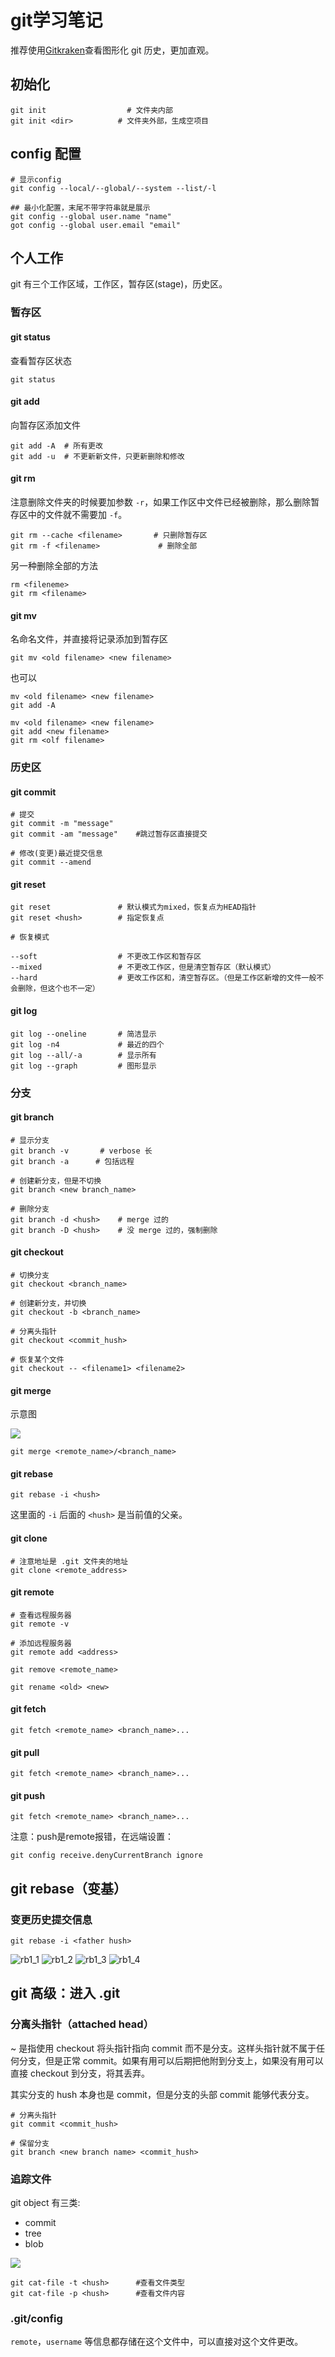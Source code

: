 # git学习笔记

推荐使用[Gitkraken](https://www.gitkraken.com/)查看图形化 git 历史，更加直观。

## 初始化

```
git init				  # 文件夹内部
git init <dir>			# 文件夹外部，生成空项目
```

## config 配置

```
# 显示config
git config --local/--global/--system --list/-l

## 最小化配置，末尾不带字符串就是展示
git config --global user.name "name"
got config --global user.email "email"
```

## 个人工作

git 有三个工作区域，工作区，暂存区(stage)，历史区。

### 暂存区


#### git status

查看暂存区状态

```
git status
```

#### git add

向暂存区添加文件

```
git add -A	# 所有更改
git add -u	# 不更新新文件，只更新删除和修改
```

#### git rm

注意删除文件夹的时候要加参数 `-r`，如果工作区中文件已经被删除，那么删除暂存区中的文件就不需要加 `-f`。

```
git rm --cache <filename>		# 只删除暂存区
git rm -f <filename>			 # 删除全部
```
另一种删除全部的方法

```
rm <fileneme>
git rm <filename>
```



#### git mv

名命名文件，并直接将记录添加到暂存区

```
git mv <old filename> <new filename>
```

也可以

```
mv <old filename> <new filename>
git add -A
```

```
mv <old filename> <new filename>
git add <new filename>
git rm <olf filename>
```

### 历史区

#### git commit

```
# 提交
git commit -m "message"
git commit -am "message"	#跳过暂存区直接提交

# 修改(变更)最近提交信息
git commit --amend
```
#### git reset

```
git reset               # 默认模式为mixed，恢复点为HEAD指针
git reset <hush>		# 指定恢复点

# 恢复模式

--soft                  # 不更改工作区和暂存区
--mixed                 # 不更改工作区，但是清空暂存区（默认模式）
--hard                  # 更改工作区和，清空暂存区。（但是工作区新增的文件一般不会删除，但这个也不一定）
```

#### git log

```
git log --oneline       # 简洁显示
git log -n4             # 最近的四个
git log --all/-a        # 显示所有
git log --graph         # 图形显示
```

### 分支

#### git branch

```
# 显示分支
git branch -v		# verbose 长
git branch -a 	   # 包括远程

# 创建新分支，但是不切换
git branch <new branch_name>

# 删除分支
git branch -d <hush>	# merge 过的
git branch -D <hush>	# 没 merge 过的，强制删除
```

#### git checkout

```
# 切换分支
git checkout <branch_name>

# 创建新分支，并切换
git checkout -b <branch_name>

# 分离头指针
git checkout <commit_hush>

# 恢复某个文件
git checkout -- <filename1> <filename2>
```

#### git merge

示意图

![](./img/merge.png)

```
git merge <remote_name>/<branch_name>
```

#### git rebase

```
git rebase -i <hush>
```

这里面的 `-i` 后面的 `<hush>` 是当前值的父亲。

#### git clone

```
# 注意地址是 .git 文件夹的地址
git clone <remote_address>
```

#### git remote

```
# 查看远程服务器
git remote -v

# 添加远程服务器
git remote add <address>

git remove <remote_name>

git rename <old> <new>
```

#### git fetch

```
git fetch <remote_name> <branch_name>...
```

#### git pull

```
git fetch <remote_name> <branch_name>...
```

#### git push

```
git fetch <remote_name> <branch_name>...
```

注意：push是remote报错，在远端设置：

```
git config receive.denyCurrentBranch ignore
```

## git rebase（变基）

### 变更历史提交信息

```
git rebase -i <father hush>
```

![rb1_1](./img/rb1_1.png)
![rb1_2](./img/rb1_2.png)
![rb1_3](./img/rb1_3.png)
![rb1_4](./img/rb1_4.png)


## git 高级：进入 .git

### 分离头指针（attached head）

~ 是指使用 checkout 将头指针指向 commit 而不是分支。这样头指针就不属于任何分支，但是正常 commit。如果有用可以后期把他附到分支上，如果没有用可以直接 checkout 到分支，将其丢弃。

其实分支的 hush 本身也是 commit，但是分支的头部 commit 能够代表分支。

```
# 分离头指针
git commit <commit_hush>

# 保留分支
git branch <new branch name> <commit_hush>
```

### 追踪文件

git object 有三类:

* commit
* tree
* blob

![](./img/commit_tree_blob.png)

```
git cat-file -t <hush>		#查看文件类型
git cat-file -p <hush>		#查看文件内容
```
### .git/config

`remote`，`username` 等信息都存储在这个文件中，可以直接对这个文件更改。
